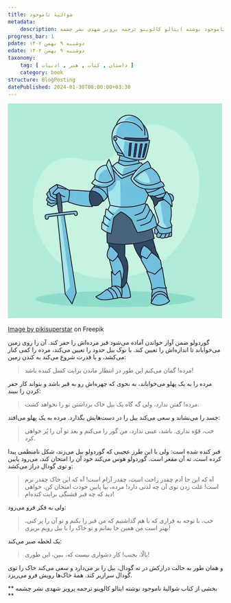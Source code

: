 ```yaml
---
title: شوالیهٔ ناموجود
metadata: 
    description: بریده‌ای از کتاب شوالیهٔ ناموجود نوشته ایتالو کالوینو ترجمه پرویز شهدی نشر چشمه
progress_bar: 1
pdate: دوشنبه ۹ بهمن ۱۴۰۲
edate: دوشنبه ۹ بهمن ۱۴۰۲    
taxonomy:
    tag: [ داستان , کتاب , هنر , ادبیات ]
    category: book
structure: BlogPosting
datePublished: 2024-01-30T08:00:00+03:30
---
```

![ شوالیهٔ ناموجود ](hand-drawn-knight-cartoon-illustration_52683-118933.webp?classes=center&loading=lazy)
<div class="align-center">
<a href="https://www.freepik.com/free-vector/hand-drawn-knight-cartoon-illustration_45156998.htm#query=The%20Nonexistent%20Knight&position=1&from_view=search&track=ais&uuid=05ebf83d-1900-4beb-ba45-ec3df54d246c">Image by pikisuperstar</a> on Freepik</div>

گوردولو ضمن آواز خواندن آماده می‌شود قبر مرده‌اش را حفر کند. آن را روی زمین می‌خواباند تا اندازه‌اش را تعیین کند. با نوک بیل حدود را تعیین می‌کند، مرده را کمی کنار می‌کشد،‌ و با قدرت شروع می‌کند به کندن زمین:

> مرده! گمان می‌کنم این طور در انتظار ماندن برایت کسل کننده باشد!

مرده را به یک پهلو می‌خواباند، به نحوی که چهره‌اش رو به قبر باشد و بتواند کار حفر کردن را ببیند:

> مرده! گفتن ندارد، ولی گه گاه یک بیل خاک برداشتن تو را نخواهد کشت.

جسد را می‌نشاند و سعی می‌کند بیل را در دست‌هایش بگذارد. مرده به یک پهلو می‌افتد:

> خب، قوّه نداری. باشد، عیبی ندارد، من گور را می‌کنم و بعد تو آن را پُر خواهی کرد. 

قبر کنده شده است: ولی با این طرز عجیبی که گوردولو بیل می‌زند، شکل نامنظمی پیدا کرده است، ته آن مقعر است. گوردولو هوس می‌کند خود آن را امتحان کند، می‌رود پایین و توی گودال دراز می‌کشد:

> آه که این جا آدم چفدر راحت است، چقدر آرام است! آه که این خاک چقدر نرم است! غلت زدن توی آن چه لذتی دارد! مرده، بیا پایین خودت امتحان کن، خواهی دید که چه قبر قشنگی برایت کنده‌ام!

ولی به فکر فرو می‌رود:

> خب، با توجه به قراری که با هم گذاشتیم که من قبر را بکنم و تو آن را پر کنی، بهتر است من همین جا بمانم و تو خاک را با بیل رویم بریزی!

یک لحظه صبر می‌کند:

> یالّا، بجنب! کار دشواری نیست که، ببین، این طوری!

و همان طور به حالت درازکش در ته گودال، بیل را  بر می‌دارد و سعی می‌کند خاک را توی گودال سرازیر کند. همهٔ خاک‌ها رویش فرو می‌ریزد.

** بخشی از کتاب شوالیهٔ ناموجود نوشته ایتالو کالوینو ترجمه پرویز شهدی نشر چشمه **
